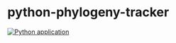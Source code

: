 # python-phylogeny-tracker

[![Python application](https://github.com/emilydolson/python-phylogeny-tracker/actions/workflows/python-app.yml/badge.svg)](https://github.com/emilydolson/python-phylogeny-tracker/actions/workflows/python-app.yml)
